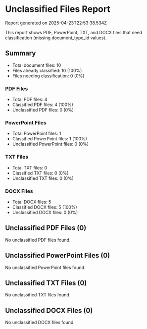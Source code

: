 # Unclassified Files Report

Report generated on 2025-04-23T22:53:38.534Z

This report shows PDF, PowerPoint, TXT, and DOCX files that need classification (missing document_type_id values).

## Summary

- Total document files: 10
- Files already classified: 10 (100%)
- Files needing classification: 0 (0%)

### PDF Files
- Total PDF files: 4
- Classified PDF files: 4 (100%)
- Unclassified PDF files: 0 (0%)

### PowerPoint Files
- Total PowerPoint files: 1
- Classified PowerPoint files: 1 (100%)
- Unclassified PowerPoint files: 0 (0%)

### TXT Files
- Total TXT files: 0
- Classified TXT files: 0 (0%)
- Unclassified TXT files: 0 (0%)

### DOCX Files
- Total DOCX files: 5
- Classified DOCX files: 5 (100%)
- Unclassified DOCX files: 0 (0%)

## Unclassified PDF Files (0)

No unclassified PDF files found.

## Unclassified PowerPoint Files (0)

No unclassified PowerPoint files found.

## Unclassified TXT Files (0)

No unclassified TXT files found.

## Unclassified DOCX Files (0)

No unclassified DOCX files found.


